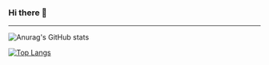 ### Hi there 👋
----------------------------------------------------------------------------------------------------------------------------------------------------------------------------
<!--
**Day-Bright/Day-Bright** is a ✨ _special_ ✨ repository because its `README.md` (this file) appears on your GitHub profile.

Here are some ideas to get you started:

- 🔭 I’m currently working on ...
- 🌱 I’m currently learning ...
- 👯 I’m looking to collaborate on ...
- 🤔 I’m looking for help with ...
- 💬 Ask me about ...
- 📫 How to reach me: ...
- 😄 Pronouns: ...
- ⚡ Fun fact: ...
-->
![Anurag's GitHub stats](https://github-readme-stats.vercel.app/api?username=Day-Bright&show_icons=true&hight=170)

[![Top Langs](https://github-readme-stats.vercel.app/api/top-langs/?username=Day-Bright&layout=compact&hight=170)](https://github.com/anuraghazra/github-readme-stats)



